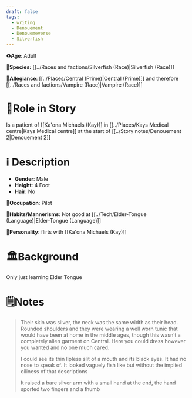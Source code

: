 ```yaml
---
draft: false
tags:
  - writing
  - Denouement
  - Denouemeverse
  - Silverfish
---
```


**♻️Age**: Adult

👾**Species:** [[../Races and factions/Silverfish (Race)|Silverfish (Race)]]

🏅**Allegiance**: [[../Places/Central (Prime)|Central (Prime)]] and therefore [[../Races and factions/Vampire (Race)|Vampire (Race)]]

# 🎲Role in Story

Is a patient of [[Ka'ona Michaels (Kay)]] in [[../Places/Kays Medical centre|Kays Medical centre]] at the start of [[../Story notes/Denouement 2|Denouement 2]]

# ℹ️ Description 

* **Gender**: Male 
* **Height**: 4 Foot
* **Hair**: No

**💼Occupation**:  Pilot

**🎺Habits/Mannerisms**: Not good at [[../Tech/Elder-Tongue (Language)|Elder-Tongue (Language)]]

**🧨Personality**: flirts with [[Ka'ona Michaels (Kay)]]

# 🏛️Background

Only just learning Elder Tongue

# 🗒️Notes

> Their skin was silver, the neck was the same width as their head. Rounded shoulders and they were wearing a well worn tunic that would have been at home in the middle ages, though this wasn’t a completely alien garment on Central. Here you could dress however you wanted and no one much cared.
>
>I could see its thin lipless slit of a mouth and its black eyes. It had no nose to speak of. It looked vaguely fish like but without the implied oiliness of that descriptions
>
>It raised a bare silver arm with a small hand at the end, the hand sported two fingers and a thumb
